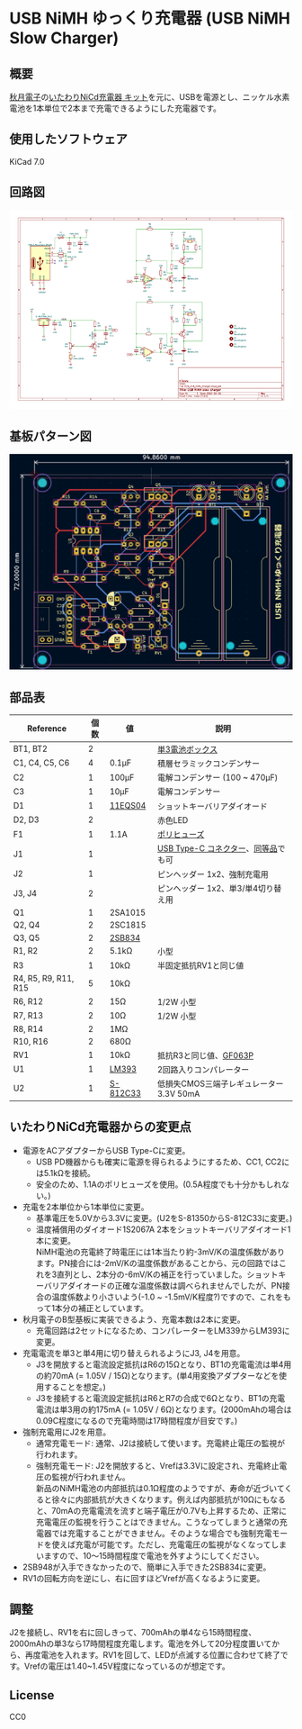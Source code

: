 # USB NiMH ゆっくり充電器 (USB NiMH Slow Charger)

## 概要

[秋月電子](https://akizukidenshi.com/)の[いたわりNiCd充電器 キット](https://akizukidenshi.com/download/kairo/%E3%83%87%E3%83%BC%E3%82%BF/%E5%85%85%E9%9B%BB%E5%99%A8%E9%96%A2%E4%BF%82/H001%E3%81%84%E3%81%9F%E3%82%8F%E3%82%8ANiCd_.pdf)を元に、USBを電源とし、ニッケル水素電池を1本単位で2本まで充電できるようにした充電器です。

## 使用したソフトウェア

KiCad 7.0


## 回路図

[![schema](https://raw.githubusercontent.com/k-takata/PCB_USB_NiMH_Charger/master/images/schema.png)](https://raw.githubusercontent.com/k-takata/PCB_USB_NiMH_Charger/master/images/schema.pdf)

## 基板パターン図

![PCB pattern](https://raw.githubusercontent.com/k-takata/PCB_USB_NiMH_Charger/master/images/pcb-pattern.png)

## 部品表

| Reference           |個数|値    | 説明 |
|---------------------|----|------|------|
|BT1, BT2             |   2|      |[単3電池ボックス](https://akizukidenshi.com/catalog/g/gP-00308/)|
|C1, C4, C5, C6       |   4|0.1μF|積層セラミックコンデンサー|
|C2                   |   1|100μF|電解コンデンサー (100 ~ 470μF)|
|C3                   |   1| 10μF|電解コンデンサー|
|D1                   |   1|[11EQS04](https://akizukidenshi.com/catalog/g/gI-11363/)|ショットキーバリアダイオード|
|D2, D3               |   2|      |赤色LED|
|F1                   |   1|  1.1A|[ポリヒューズ](https://akizukidenshi.com/catalog/g/gP-00507/)|
|J1                   |   1|      |[USB Type-C コネクター](https://akizukidenshi.com/catalog/g/gK-13080/)、[同等品](https://akizukidenshi.com/catalog/g/gK-15426/)でも可|
|J2                   |   1|      |ピンヘッダー 1x2、強制充電用|
|J3, J4               |   2|      |ピンヘッダー 1x2、単3/単4切り替え用|
|Q1                   |   1|2SA1015||
|Q2, Q4               |   2|2SC1815||
|Q3, Q5               |   2|[2SB834](https://akizukidenshi.com/catalog/g/gI-08747/)||
|R1, R2               |   2|5.1kΩ|小型|
|R3                   |   1| 10kΩ|半固定抵抗RV1と同じ値|
|R4, R5, R9, R11, R15 |   5| 10kΩ||
|R6, R12              |   2|  15Ω|1/2W 小型|
|R7, R13              |   2|  10Ω|1/2W 小型|
|R8, R14              |   2|  1MΩ||
|R10, R16             |   2| 680Ω||
|RV1                  |   1| 10kΩ|抵抗R3と同じ値、[GF063P](https://akizukidenshi.com/catalog/g/gP-14905/)|
|U1                   |   1|[LM393](https://akizukidenshi.com/catalog/g/gI-16987/)|2回路入りコンパレーター|
|U2                   |   1|[S-812C33](https://akizukidenshi.com/catalog/g/gI-03289/)|低損失CMOS三端子レギュレーター 3.3V 50mA|


## いたわりNiCd充電器からの変更点

* 電源をACアダプターからUSB Type-Cに変更。
  - USB PD機器からも確実に電源を得られるようにするため、CC1, CC2には5.1kΩを接続。
  - 安全のため、1.1Aのポリヒューズを使用。(0.5A程度でも十分かもしれない。)
* 充電を2本単位から1本単位に変更。
  - 基準電圧を5.0Vから3.3Vに変更。(U2をS-81350からS-812C33に変更。)
  - 温度補償用のダイオード1S2067A 2本をショットキーバリアダイオード1本に変更。  
    NiMH電池の充電終了時電圧には1本当たり約-3mV/Kの温度係数があります。PN接合には-2mV/Kの温度係数があることから、元の回路ではこれを3直列とし、2本分の-6mV/Kの補正を行っていました。ショットキーバリアダイオードの正確な温度係数は調べられませんでしたが、PN接合の温度係数より小さいよう(-1.0 ~ -1.5mV/K程度?)ですので、これをもって1本分の補正としています。
* 秋月電子のB型基板に実装できるよう、充電本数は2本に変更。
  - 充電回路は2セットになるため、コンパレーターをLM339からLM393に変更。
* 充電電流を単3と単4用に切り替えられるようにJ3, J4を用意。
  - J3を開放すると電流設定抵抗はR6の15Ωとなり、BT1の充電電流は単4用の約70mA (= 1.05V / 15Ω)となります。(単4用変換アダプターなどを使用することを想定。)
  - J3を接続すると電流設定抵抗はR6とR7の合成で6Ωとなり、BT1の充電電流は単3用の約175mA (= 1.05V / 6Ω)となります。(2000mAhの場合は0.09C程度になるので充電時間は17時間程度が目安です。)
* 強制充電用にJ2を用意。
  - 通常充電モード: 通常、J2は接続して使います。充電終止電圧の監視が行われます。
  - 強制充電モード: J2を開放すると、Vrefは3.3Vに設定され、充電終止電圧の監視が行われません。  
    新品のNiMH電池の内部抵抗は0.1Ω程度のようですが、寿命が近づいてくると徐々に内部抵抗が大きくなります。例えば内部抵抗が10Ωにもなると、70mAの充電電流を流すと端子電圧が0.7Vも上昇するため、正常に充電電圧の監視を行うことはできません。こうなってしまうと通常の充電器では充電することができません。そのような場合でも強制充電モードを使えば充電が可能です。ただし、充電電圧の監視がなくなってしまいますので、10～15時間程度で電池を外すようにしてください。
* 2SB948が入手できなかったので、簡単に入手できた2SB834に変更。
* RV1の回転方向を逆にし、右に回すほどVrefが高くなるように変更。


## 調整

J2を接続し、RV1を右に回しきって、700mAhの単4なら15時間程度、2000mAhの単3なら17時間程度充電します。電池を外して20分程度置いてから、再度電池を入れます。RV1を回して、LEDが点滅する位置に合わせて終了です。Vrefの電圧は1.40~1.45V程度になっているのが想定です。

## License

CC0
